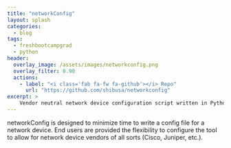 ```yaml
---
title: "networkConfig"
layout: splash
categories:
  - blog
tags:
  - freshbootcampgrad
  - python
header:
  overlay_image: /assets/images/networkconfig.png
  overlay_filter: 0.90
  actions:
    - label: "<i class='fab fa-fw fa-github'></i> Repo"
      url: "https://github.com/shibusa/networkconfig"
excerpt: >
    Vendor neutral network device configuration script written in Python.
---
```


networkConfig is designed to minimize time to write a config file for a network device.  End users are provided the flexibility to configure the tool to allow for network device vendors of all sorts (Cisco, Juniper, etc.).
